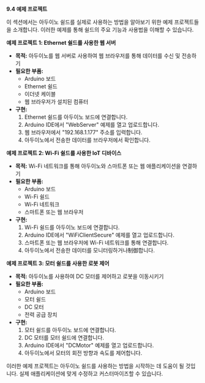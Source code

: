 **9.4 예제 프로젝트**

이 섹션에서는 아두이노 쉴드를 실제로 사용하는 방법을 알아보기 위한 예제 프로젝트들을 소개합니다. 이러한 예제를 통해 쉴드의 주요 기능과 사용법을 이해할 수 있습니다.

**예제 프로젝트 1: Ethernet 쉴드를 사용한 웹 서버**

* **목적:** 아두이노를 웹 서버로 사용하여 웹 브라우저를 통해 데이터를 수신 및 전송하기
* **필요한 부품:**
    * Arduino 보드
    * Ethernet 쉴드
    * 이더넷 케이블
    * 웹 브라우저가 설치된 컴퓨터
* **구현:**
    1. Ethernet 쉴드를 아두이노 보드에 연결합니다.
    2. Arduino IDE에서 "WebServer" 예제를 열고 업로드합니다.
    3. 웹 브라우저에서 "192.168.1.177" 주소를 입력합니다.
    4. 아두이노에서 전송한 데이터를 브라우저에서 확인합니다.

**예제 프로젝트 2: Wi-Fi 쉴드를 사용한 IoT 디바이스**

* **목적:** Wi-Fi 네트워크를 통해 아두이노와 스마트폰 또는 웹 애플리케이션을 연결하기
* **필요한 부품:**
    * Arduino 보드
    * Wi-Fi 쉴드
    * Wi-Fi 네트워크
    * 스마트폰 또는 웹 브라우저
* **구현:**
    1. Wi-Fi 쉴드를 아두이노 보드에 연결합니다.
    2. Arduino IDE에서 "WiFiClientSecure" 예제를 열고 업로드합니다.
    3. 스마트폰 또는 웹 브라우저에 Wi-Fi 네트워크를 통해 연결합니다.
    4. 아두이노에서 전송한 데이터를 모니터링하거나制御합니다.

**예제 프로젝트 3: 모터 쉴드를 사용한 로봇 제어**

* **목적:** 아두이노를 사용하여 DC 모터를 제어하고 로봇을 이동시키기
* **필요한 부품:**
    * Arduino 보드
    * 모터 쉴드
    * DC 모터
    * 전력 공급 장치
* **구현:**
    1. 모터 쉴드를 아두이노 보드에 연결합니다.
    2. DC 모터를 모터 쉴드에 연결합니다.
    3. Arduino IDE에서 "DCMotor" 예제를 열고 업로드합니다.
    4. 아두이노에서 모터의 회전 방향과 속도를 제어합니다.

이러한 예제 프로젝트는 아두이노 쉴드를 사용하는 방법을 시작하는 데 도움이 될 것입니다. 실제 애플리케이션에 맞게 수정하고 커스터마이즈할 수 있습니다.